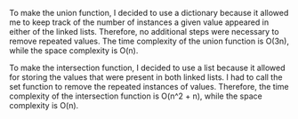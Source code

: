 To make the union function, I decided to use a dictionary because it allowed
me to keep track of the number of instances a given value appeared in either
of the linked lists. Therefore, no additional steps were necessary to remove
repeated values. The time complexity of the union function is O(3n), while
the space complexity is O(n).

To make the intersection function, I decided to use a list because it allowed
for storing the values that were present in both linked lists. I had to call
the set function to remove the repeated instances of values. Therefore, the
time complexity of the intersection function is O(n^2 + n), while the space
complexity is O(n).
